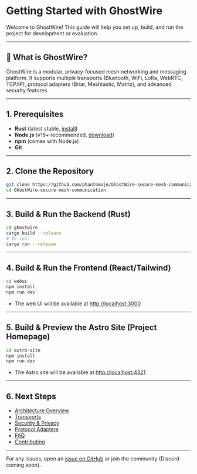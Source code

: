 # Getting Started with GhostWire

Welcome to GhostWire! This guide will help you set up, build, and run the project for development or evaluation.

---

## 🚀 What is GhostWire?
GhostWire is a modular, privacy-focused mesh networking and messaging platform. It supports multiple transports (Bluetooth, WiFi, LoRa, WebRTC, TCP/IP), protocol adapters (Briar, Meshtastic, Matrix), and advanced security features.

---

## 1. Prerequisites
- **Rust** (latest stable, [install](https://rustup.rs/))
- **Node.js** (v18+ recommended, [download](https://nodejs.org/))
- **npm** (comes with Node.js)
- **Git**

---

## 2. Clone the Repository
```bash
git clone https://github.com/phantomojo/GhostWire-secure-mesh-communication.git
cd GhostWire-secure-mesh-communication
```

---

## 3. Build & Run the Backend (Rust)
```bash
cd ghostwire
cargo build --release
# To run:
cargo run --release
```

---

## 4. Build & Run the Frontend (React/Tailwind)
```bash
cd webui
npm install
npm run dev
```
- The web UI will be available at [http://localhost:3000](http://localhost:3000)

---

## 5. Build & Preview the Astro Site (Project Homepage)
```bash
cd astro-site
npm install
npm run dev
```
- The Astro site will be available at [http://localhost:4321](http://localhost:4321)

---

## 6. Next Steps
- [Architecture Overview](architecture.md)
- [Transports](transports.md)
- [Security & Privacy](security.md)
- [Protocol Adapters](adapters.md)
- [FAQ](faq.md)
- [Contributing](contributing.md)

---

For any issues, open an [issue on GitHub](https://github.com/phantomojo/GhostWire-secure-mesh-communication/issues) or join the community (Discord coming soon). 